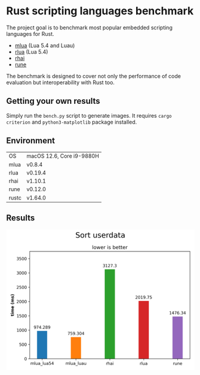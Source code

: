 # Rust scripting languages benchmark

The project goal is to benchmark most popular embedded scripting languages for Rust.

- [mlua](https://crates.io/crates/mlua) (Lua 5.4 and Luau)
- [rlua](https://crates.io/crates/rlua) (Lua 5.4)
- [rhai](https://crates.io/crates/rhai)
- [rune](https://crates.io/crates/rune)

The benchmark is designed to cover not only the performance of code evaluation but interoperability with Rust too.

## Getting your own results

Simply run the `bench.py` script to generate images. It requires `cargo criterion` and `python3-matplotlib` package installed.

## Environment

|       |                               |
|-------|-------------------------------|
| OS    | macOS 12.6, Core i9-9880H     |
| mlua  | v0.8.4                        |
| rlua  | v0.19.4                       |
| rhai  | v1.10.1                       |
| rune  | v0.12.0                       |
| rustc | v1.64.0                       |

## Results

![Sorting userdata objects](Sort%20userdata.png)
